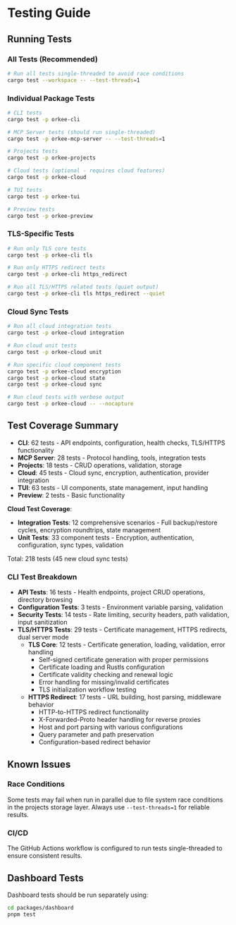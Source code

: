 # Testing Guide

## Running Tests

### All Tests (Recommended)
```bash
# Run all tests single-threaded to avoid race conditions
cargo test --workspace -- --test-threads=1
```

### Individual Package Tests
```bash
# CLI tests
cargo test -p orkee-cli

# MCP Server tests (should run single-threaded)
cargo test -p orkee-mcp-server -- --test-threads=1

# Projects tests
cargo test -p orkee-projects

# Cloud tests (optional - requires cloud features)
cargo test -p orkee-cloud

# TUI tests
cargo test -p orkee-tui

# Preview tests
cargo test -p orkee-preview
```

### TLS-Specific Tests
```bash
# Run only TLS core tests
cargo test -p orkee-cli tls

# Run only HTTPS redirect tests
cargo test -p orkee-cli https_redirect

# Run all TLS/HTTPS related tests (quiet output)
cargo test -p orkee-cli tls https_redirect --quiet
```

### Cloud Sync Tests
```bash
# Run all cloud integration tests
cargo test -p orkee-cloud integration

# Run cloud unit tests
cargo test -p orkee-cloud unit

# Run specific cloud component tests
cargo test -p orkee-cloud encryption
cargo test -p orkee-cloud state
cargo test -p orkee-cloud sync

# Run cloud tests with verbose output
cargo test -p orkee-cloud -- --nocapture
```

## Test Coverage Summary

- **CLI**: 62 tests - API endpoints, configuration, health checks, TLS/HTTPS functionality
- **MCP Server**: 28 tests - Protocol handling, tools, integration tests
- **Projects**: 18 tests - CRUD operations, validation, storage
- **Cloud**: 45 tests - Cloud sync, encryption, authentication, provider integration
- **TUI**: 63 tests - UI components, state management, input handling
- **Preview**: 2 tests - Basic functionality

**Cloud Test Coverage**:
- **Integration Tests**: 12 comprehensive scenarios - Full backup/restore cycles, encryption roundtrips, state management
- **Unit Tests**: 33 component tests - Encryption, authentication, configuration, sync types, validation

Total: 218 tests (45 new cloud sync tests)

### CLI Test Breakdown

- **API Tests**: 16 tests - Health endpoints, project CRUD operations, directory browsing
- **Configuration Tests**: 3 tests - Environment variable parsing, validation
- **Security Tests**: 14 tests - Rate limiting, security headers, path validation, input sanitization
- **TLS/HTTPS Tests**: 29 tests - Certificate management, HTTPS redirects, dual server mode
  - **TLS Core**: 12 tests - Certificate generation, loading, validation, error handling
    - Self-signed certificate generation with proper permissions
    - Certificate loading and Rustls configuration
    - Certificate validity checking and renewal logic
    - Error handling for missing/invalid certificates
    - TLS initialization workflow testing
  - **HTTPS Redirect**: 17 tests - URL building, host parsing, middleware behavior
    - HTTP-to-HTTPS redirect functionality
    - X-Forwarded-Proto header handling for reverse proxies
    - Host and port parsing with various configurations
    - Query parameter and path preservation
    - Configuration-based redirect behavior

## Known Issues

### Race Conditions
Some tests may fail when run in parallel due to file system race conditions in the projects storage layer. Always use `--test-threads=1` for reliable results.

### CI/CD
The GitHub Actions workflow is configured to run tests single-threaded to ensure consistent results.

## Dashboard Tests
Dashboard tests should be run separately using:
```bash
cd packages/dashboard
pnpm test
```